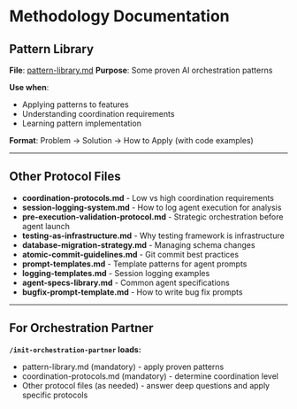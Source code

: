 # Methodology Documentation

## Pattern Library

**File**: [pattern-library.md](pattern-library.md)
**Purpose**: Some proven AI orchestration patterns

**Use when**:

- Applying patterns to features
- Understanding coordination requirements
- Learning pattern implementation

**Format**: Problem → Solution → How to Apply (with code examples)

---

## Other Protocol Files

- **coordination-protocols.md** - Low vs high coordination requirements
- **session-logging-system.md** - How to log agent execution for analysis
- **pre-execution-validation-protocol.md** - Strategic orchestration before agent launch
- **testing-as-infrastructure.md** - Why testing framework is infrastructure
- **database-migration-strategy.md** - Managing schema changes
- **atomic-commit-guidelines.md** - Git commit best practices
- **prompt-templates.md** - Template patterns for agent prompts
- **logging-templates.md** - Session logging examples
- **agent-specs-library.md** - Common agent specifications
- **bugfix-prompt-template.md** - How to write bug fix prompts

---

## For Orchestration Partner

**`/init-orchestration-partner` loads:**

- pattern-library.md (mandatory) - apply proven patterns
- coordination-protocols.md (mandatory) - determine coordination level
- Other protocol files (as needed) - answer deep questions and apply specific protocols
